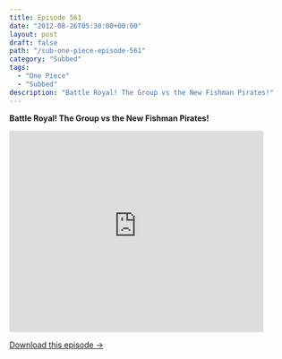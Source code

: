 ```yaml
---
title: Episode 561
date: "2012-08-26T05:30:00+00:00"
layout: post
draft: false
path: "/sub-one-piece-episode-561"
category: "Subbed"
tags:
  - "One Piece"
  - "Subbed"
description: "Battle Royal! The Group vs the New Fishman Pirates!"
---
```


**Battle Royal! The Group vs the New Fishman Pirates!**

<iframe width="640" height="360" src="https://www.rapidvideo.com/e/G6FRPFD292" frameborder="0" marginwidth=0 marginheight=0 scrolling=no allowfullscreen style="max-width:90%;"></iframe>

<a href="http://ouo.io/qs/eCodkFEQ?s=https://www.rapidvideo.com/d/G6FRPFD292" class="styled_a">Download this episode →</a>

